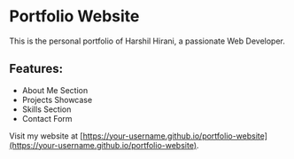 # Portfolio Website

This is the personal portfolio of Harshil Hirani, a passionate Web Developer.

## Features:
- About Me Section
- Projects Showcase
- Skills Section
- Contact Form

Visit my website at [https://your-username.github.io/portfolio-website](https://your-username.github.io/portfolio-website).
